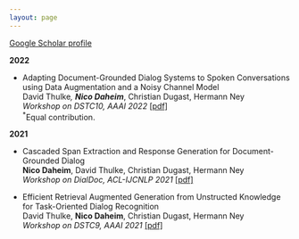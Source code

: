 ```yaml
---
layout: page
---
```


[Google Scholar
profile](https://scholar.google.com/citations?user=n6wJfqUAAAAJ&hl=en&oi=ao)

**2022**
- Adapting Document-Grounded Dialog Systems to Spoken Conversations using Data Augmentation and a Noisy Channel Model <br/>
  David Thulke<sup>*</sup>, **Nico Daheim**<sup>*</sup>, Christian Dugast, Hermann Ney <br/>
  _Workshop on DSTC10, AAAI 2022_ [[pdf]](https://arxiv.org/pdf/2112.08844.pdf) <br/>
  <sup>*</sup>Equal contribution.

**2021**

- Cascaded Span Extraction and Response Generation for Document-Grounded Dialog <br/>
  **Nico Daheim**, David Thulke, Christian Dugast, Hermann Ney <br/>
  _Workshop on DialDoc, ACL-IJCNLP 2021_ [[pdf]](https://arxiv.org/pdf/2106.07275.pdf)

- Efficient Retrieval Augmented Generation from Unstructed Knowledge for Task-Oriented Dialog
  Recognition <br/>
  David Thulke, **Nico Daheim**, Christian Dugast, Hermann Ney <br/>
  _Workshop on DSTC9, AAAI 2021_ [[pdf]](https://arxiv.org/pdf/2102.04643.pdf)

